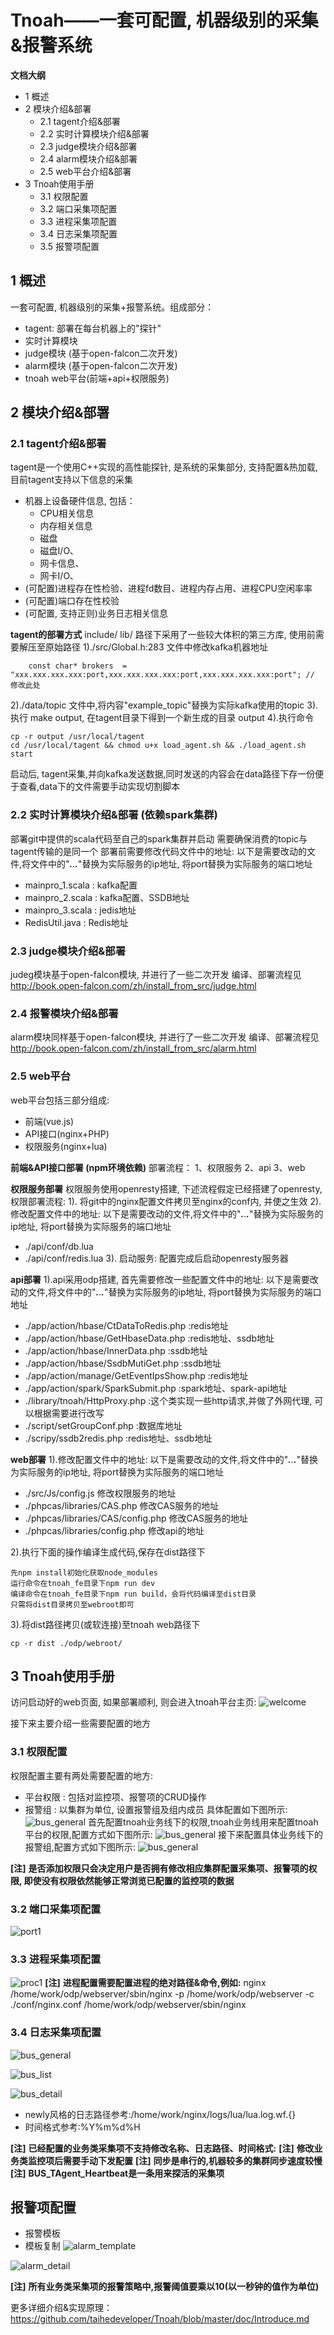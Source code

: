 # Tnoah——一套可配置, 机器级别的采集&报警系统

__文档大纲__ 
* 1 概述
* 2 模块介绍&部署
    * 2.1 tagent介绍&部署
    * 2.2 实时计算模块介绍&部署
    * 2.3 judge模块介绍&部署
    * 2.4 alarm模块介绍&部署
    * 2.5 web平台介绍&部署
* 3 Tnoah使用手册
    * 3.1 权限配置
    * 3.2 端口采集项配置
    * 3.3 进程采集项配置
    * 3.4 日志采集项配置
    * 3.5 报警项配置 

## 1 概述
一套可配置, 机器级别的采集+报警系统。组成部分：
* tagent: 部署在每台机器上的"探针"
* 实时计算模块
* judge模块 (基于open-falcon二次开发)
* alarm模块 (基于open-falcon二次开发)
* tnoah web平台(前端+api+权限服务)

## 2 模块介绍&部署
### 2.1 tagent介绍&部署
tagent是一个使用C++实现的高性能探针, 是系统的采集部分, 支持配置&热加载,
目前tagent支持以下信息的采集
* 机器上设备硬件信息, 包括：
    * CPU相关信息
    * 内存相关信息
    * 磁盘 
    * 磁盘I/O、
    * 网卡信息、
    * 网卡I/O、
* (可配置)进程存在性检验、进程fd数目、进程内存占用、进程CPU空闲率率
* (可配置)端口存在性校验
* (可配置, 支持正则)业务日志相关信息

__tagent的部署方式__
include/ lib/ 路径下采用了一些较大体积的第三方库, 使用前需要解压至原始路径
1)./src/Global.h:283 文件中修改kafka机器地址 

        const char* brokers  = "xxx.xxx.xxx.xxx:port,xxx.xxx.xxx.xxx:port,xxx.xxx.xxx.xxx:port"; // 修改此处
2)./data/topic 文件中,将内容"example_topic"替换为实际kafka使用的topic
3).执行 make output, 在tagent目录下得到一个新生成的目录 output
4).执行命令

    cp -r output /usr/local/tagent
    cd /usr/local/tagent && chmod u+x load_agent.sh && ./load_agent.sh start
启动后, tagent采集,并向kafka发送数据,同时发送的内容会在data路径下存一份便于查看,data下的文件需要手动实现切割脚本

### 2.2 实时计算模块介绍&部署 (依赖spark集群)
部署git中提供的scala代码至自己的spark集群并启动  需要确保消费的topic与tagent传输的是同一个
部署前需要修改代码文件中的地址: 以下是需要改动的文件,将文件中的"***.***.***.***"替换为实际服务的ip地址, 将port替换为实际服务的端口地址
* mainpro_1.scala : kafka配置
* mainpro_2.scala : kafka配置、SSDB地址
* mainpro_3.scala : jedis地址
* RedisUtil.java  : Redis地址

### 2.3 judge模块介绍&部署
judeg模块基于open-falcon模块, 并进行了一些二次开发
编译、部署流程见 http://book.open-falcon.com/zh/install_from_src/judge.html

### 2.4 报警模块介绍&部署
alarm模块同样基于open-falcon模块, 并进行了一些二次开发
编译、部署流程见 http://book.open-falcon.com/zh/install_from_src/alarm.html

### 2.5 web平台
web平台包括三部分组成:
* 前端(vue.js)
* API接口(nginx+PHP)
* 权限服务(nginx+lua)

__前端&API接口部署 (npm环境依赖)__
部署流程：
1、权限服务
2、api
3、web

__权限服务部署__ 
权限服务使用openresty搭建, 下述流程假定已经搭建了openresty, 权限部署流程:
1). 将git中的nginx配置文件拷贝至nginx的conf内, 并使之生效
2). 修改配置文件中的地址: 以下是需要改动的文件,将文件中的"***.***.***.***"替换为实际服务的ip地址, 将port替换为实际服务的端口地址
* ./api/conf/db.lua
* ./api/conf/redis.lua
3). 启动服务: 配置完成后启动openresty服务器

__api部署__
1).api采用odp搭建, 首先需要修改一些配置文件中的地址: 以下是需要改动的文件,将文件中的"***.***.***.***"替换为实际服务的ip地址, 将port替换为实际服务的端口地址
* ./app/action/hbase/CtDataToRedis.php    :redis地址
* ./app/action/hbase/GetHbaseData.php     :redis地址、ssdb地址
* ./app/action/hbase/InnerData.php        :ssdb地址
* ./app/action/hbase/SsdbMutiGet.php      :ssdb地址
* ./app/action/manage/GetEventIpsShow.php :redis地址
* ./app/action/spark/SparkSubmit.php      :spark地址、spark-api地址
* ./library/tnoah/HttpProxy.php           :这个类实现一些http请求,并做了外网代理, 可以根据需要进行改写 
* ./script/setGroupConf.php               :数据库地址
* ./scripy/ssdb2redis.php                 :redis地址、ssdb地址


__web部署__
1).修改配置文件中的地址: 以下是需要改动的文件,将文件中的"***.***.***.***"替换为实际服务的ip地址, 将port替换为实际服务的端口地址
* ./src/Js/config.js 修改权限服务的地址
* ./phpcas/libraries/CAS.php 修改CAS服务的地址
* ./phpcas/libraries/CAS/config.php 修改CAS服务的地址
* ./phpcas/libraries/config.php 修改api的地址 

2).执行下面的操作编译生成代码,保存在dist路径下

    先npm install初始化获取node_modules
    运行命令在tnoah_fe目录下npm run dev
    编译命令在tnoah_fe目录下npm run build，会将代码编译至dist目录
    只需将dist目录拷贝至webroot即可

3).将dist路径拷贝(或软连接)至tnoah web路径下

    cp -r dist ./odp/webroot/


## 3 Tnoah使用手册
访问启动好的web页面, 如果部署顺利, 则会进入tnoah平台主页:
![welcome](doc/img/home_page.png )

接下来主要介绍一些需要配置的地方

### 3.1 权限配置
权限配置主要有两处需要配置的地方:
* 平台权限 :  包括对监控项、报警项的CRUD操作
* 报警组  : 以集群为单位, 设置报警组及组内成员
具体配置如下图所示:
![bus_general](doc/img/permission1.png )
首先配置tnoah业务线下的权限,tnoah业务线用来配置tnoah平台的权限,配置方式如下图所示:
![bus_general](doc/img/permission2.png )
接下来配置具体业务线下的报警组,配置方式如下图所示:
![bus_general](doc/img/permission3.png )

__[注]__ __是否添加权限只会决定用户是否拥有修改相应集群配置采集项、报警项的权限, 即使没有权限依然能够正常浏览已配置的监控项的数据__
  
### 3.2 端口采集项配置
  
![port1](doc/img/port1.png )
  
  
### 3.3 进程采集项配置
  
![proc1](doc/img/proc1.png )
__[注]__ __进程配置需要配置进程的绝对路径&命令,例如:__
nginx
/home/work/odp/webserver/sbin/nginx -p /home/work/odp/webserver -c ./conf/nginx.conf
/home/work/odp/webserver/sbin/nginx
  
  
### 3.4 日志采集项配置
  
![bus_general](doc/img/bus_general.png )
  
![bus_list](doc/img/bus_list.png )
  
![bus_detail](doc/img/bus_detail.png )
* newly风格的日志路径参考:/home/work/nginx/logs/lua/lua.log.wf.{}
* 时间格式参考:%Y%m%d%H
  
__[注]__ __已经配置的业务类采集项不支持修改名称、日志路径、时间格式:__
__[注]__ __修改业务类监控项后需要手动下发配置__
__[注]__ __同步是串行的,机器较多的集群同步速度较慢__
__[注]__ __BUS_TAgent_Heartbeat是一条用来探活的采集项__
  
## 报警项配置
  
* 报警模板
* 模板复制
![alarm_template](doc/img/alarm_template.png )
  
![alarm_detail](doc/img/alarm_detail.png )
  
__[注]__ __所有业务类采集项的报警策略中,报警阈值要乘以10(以一秒钟的值作为单位)__

更多详细介绍&实现原理：
https://github.com/taihedeveloper/Tnoah/blob/master/doc/Introduce.md
